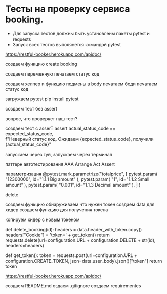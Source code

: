 ﻿# Тесты на проверку сервиса booking.
- Для запуска тестов должны быть установлены пакеты pytest и requests
- Запуск всех тестов выполянется командой pytest

https://restful-booker.herokuapp.com/apidoc/


создаем функцию create booking

создаем переменную
печатаем статус код

создаем хелпер и функцию подмены в body
печатаем боди
печатаем статус код


загружаем pytest  pip install pytest


создаем тест без assert

вопрос, что проверяет наш тест?

создаем тест c asserT 
 assert actual_status_code == expected_status_code, \
        f"Неверный статус код. Ожидаем {expected_status_code}, получили {actual_status_code}"
		
запускаем через гуй, 
запускаем через терминал

	

паттерн автотестирования AAA Arrange Act Assert


параметризация
@pytest.mark.parametrize("totalprice",
                         [
                             pytest.param(
                                 "12300000", id="1.1.1 Big amount"
                             ),
                             pytest.param(
                                 "1", id="1.1.2 Small amount"
                             ),
                             pytest.param(
                                 "0.001", id="1.1.3 Decimal amount"
                             ),
                         ]
                         )

delete

создаем функцию  обнаруживаем что нужен токен
создаем data для хидер
создаем функцию для получения токена

копируем хидер с новым токеном



def delete_booking(id):
    headers = data.header_with_token.copy()
    headers["Cookie"] = 'token=' + get_token()
    return requests.delete(url=configuration.URL + configuration.DELETE + str(id), headers=headers)


def get_token():
    token = requests.post(url=configuration.URL + configuration.CREATE_TOKEN, json=data.user_body).json()["token"]
    return token
	
	


https://restful-booker.herokuapp.com/apidoc/


создаем README.md
оздаем .gitignore
создаем requirementes





